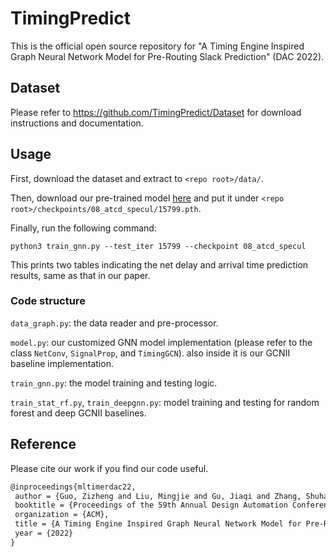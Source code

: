 # TimingPredict
This is the official open source repository for "A Timing Engine Inspired Graph Neural Network Model for Pre-Routing Slack Prediction" (DAC 2022).

## Dataset
Please refer to https://github.com/TimingPredict/Dataset for download instructions and documentation.

## Usage
First, download the dataset and extract to `<repo root>/data/`.

Then, download our pre-trained model [here](https://disk.pku.edu.cn:443/link/2955DDB88C64B783A9A0B93BCCE21B87) and put it under `<repo root>/checkpoints/08_atcd_specul/15799.pth`.

Finally, run the following command:

``` shell
python3 train_gnn.py --test_iter 15799 --checkpoint 08_atcd_specul
```

This prints two tables indicating the net delay and arrival time prediction results, same as that in our paper.

### Code structure
`data_graph.py`: the data reader and pre-processor.

`model.py`: our customized GNN model implementation (please refer to the class `NetConv`, `SignalProp`, and `TimingGCN`). also inside it is our GCNII baseline implementation.

`train_gnn.py`: the model training and testing logic.

`train_stat_rf.py`, `train_deepgnn.py`: model training and testing for random forest and deep GCNII baselines.

## Reference
Please cite our work if you find our code useful.

``` tex
@inproceedings{mltimerdac22,
 author = {Guo, Zizheng and Liu, Mingjie and Gu, Jiaqi and Zhang, Shuhan and Pan, David Z. and Lin, Yibo},
 booktitle = {Proceedings of the 59th Annual Design Automation Conference 2022},
 organization = {ACM},
 title = {A Timing Engine Inspired Graph Neural Network Model for Pre-Routing Slack Prediction},
 year = {2022}
}
```


